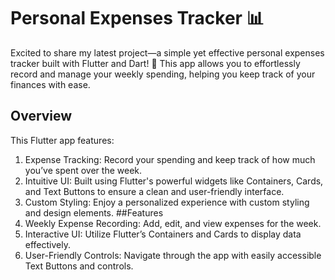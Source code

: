 # Personal Expenses Tracker 📊
Excited to share my latest project—a simple yet effective personal expenses tracker built with Flutter and Dart! 🎉 This app allows you to effortlessly record and manage your weekly spending, helping you keep track of your finances with ease.

## Overview
This Flutter app features:

1) Expense Tracking: Record your spending and keep track of how much you’ve spent over the week.
2) Intuitive UI: Built using Flutter's powerful widgets like Containers, Cards, and Text Buttons to ensure a clean and user-friendly interface.
3) Custom Styling: Enjoy a personalized experience with custom styling and design elements.
##Features
1) Weekly Expense Recording: Add, edit, and view expenses for the week.
2) Interactive UI: Utilize Flutter’s Containers and Cards to display data effectively.
3) User-Friendly Controls: Navigate through the app with easily accessible Text Buttons and controls.
